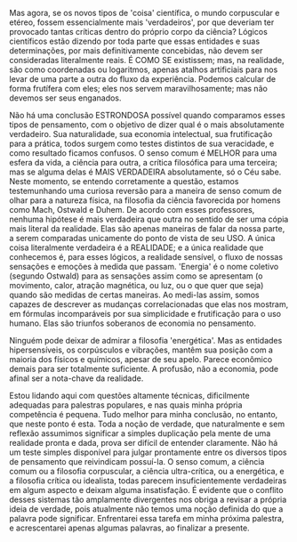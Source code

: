 Mas agora, se os novos tipos de 'coisa' científica, o mundo corpuscular e etéreo, fossem essencialmente mais 'verdadeiros', por que deveriam ter provocado tantas críticas dentro do próprio corpo da ciência? Lógicos científicos estão dizendo por toda parte que essas entidades e suas determinações, por mais definitivamente concebidas, não devem ser consideradas literalmente reais. É COMO SE existissem; mas, na realidade, são como coordenadas ou logaritmos, apenas atalhos artificiais para nos levar de uma parte a outra do fluxo da experiência. Podemos calcular de forma frutífera com eles; eles nos servem maravilhosamente; mas não devemos ser seus enganados.

Não há uma conclusão ESTRONDOSA possível quando comparamos esses tipos de pensamento, com o objetivo de dizer qual é o mais absolutamente verdadeiro. Sua naturalidade, sua economia intelectual, sua frutificação para a prática, todos surgem como testes distintos de sua veracidade, e como resultado ficamos confusos. O senso comum é MELHOR para uma esfera da vida, a ciência para outra, a crítica filosófica para uma terceira; mas se alguma delas é MAIS VERDADEIRA absolutamente, só o Céu sabe. Neste momento, se entendo corretamente a questão, estamos testemunhando uma curiosa reversão para a maneira de senso comum de olhar para a natureza física, na filosofia da ciência favorecida por homens como Mach, Ostwald e Duhem. De acordo com esses professores, nenhuma hipótese é mais verdadeira que outra no sentido de ser uma cópia mais literal da realidade. Elas são apenas maneiras de falar da nossa parte, a serem comparadas unicamente do ponto de vista de seu USO. A única coisa literalmente verdadeira é a REALIDADE; e a única realidade que conhecemos é, para esses lógicos, a realidade sensível, o fluxo de nossas sensações e emoções à medida que passam. 'Energia' é o nome coletivo (segundo Ostwald) para as sensações assim como se apresentam (o movimento, calor, atração magnética, ou luz, ou o que quer que seja) quando são medidas de certas maneiras. Ao medi-las assim, somos capazes de descrever as mudanças correlacionadas que elas nos mostram, em fórmulas incomparáveis por sua simplicidade e frutificação para o uso humano. Elas são triunfos soberanos de economia no pensamento.

Ninguém pode deixar de admirar a filosofia 'energética'. Mas as entidades hipersensíveis, os corpúsculos e vibrações, mantêm sua posição com a maioria dos físicos e químicos, apesar de seu apelo. Parece econômico demais para ser totalmente suficiente. A profusão, não a economia, pode afinal ser a nota-chave da realidade.

Estou lidando aqui com questões altamente técnicas, dificilmente adequadas para palestras populares, e nas quais minha própria competência é pequena. Tudo melhor para minha conclusão, no entanto, que neste ponto é esta. Toda a noção de verdade, que naturalmente e sem reflexão assumimos significar a simples duplicação pela mente de uma realidade pronta e dada, prova ser difícil de entender claramente. Não há um teste simples disponível para julgar prontamente entre os diversos tipos de pensamento que reivindicam possuí-la. O senso comum, a ciência comum ou a filosofia corpuscular, a ciência ultra-crítica, ou a energética, e a filosofia crítica ou idealista, todas parecem insuficientemente verdadeiras em algum aspecto e deixam alguma insatisfação. É evidente que o conflito desses sistemas tão amplamente divergentes nos obriga a revisar a própria ideia de verdade, pois atualmente não temos uma noção definida do que a palavra pode significar. Enfrentarei essa tarefa em minha próxima palestra, e acrescentarei apenas algumas palavras, ao finalizar a presente.